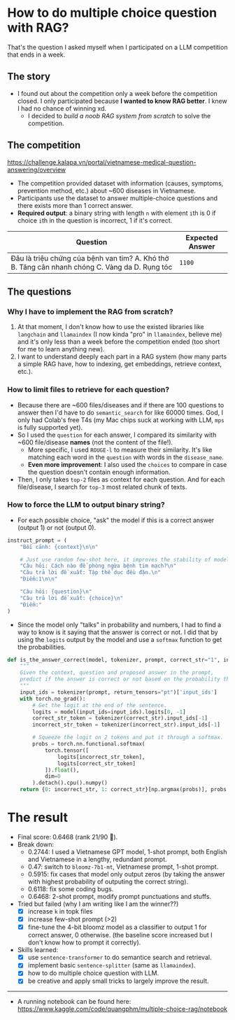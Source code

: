 # How to do multiple choice question with RAG?
That's the question I asked myself when I participated on a LLM competition that ends in a week.

## The story
* I found out about the competition only a week before the competition closed. I only participated because **I wanted to know RAG better**. I knew I had no chance of winning xd.
    * I decided to *build a noob RAG system from scratch* to solve the competition.

## The competition
https://challenge.kalapa.vn/portal/vietnamese-medical-question-answering/overview
* The competition provided dataset with information (causes, symptoms, prevention method, etc.) about ~600 diseases in Vietnamese.
* Participants use the dataset to answer multiple-choice questions and there exists more than 1 correct answer.
* **Required output**: a binary string with length `n` with element `i`th is 0 if choice `i`th in the question is incorrect, 1 if it's correct.

| Question |	Expected Answer|
|--------- | ---------------|
|Đâu là triệu chứng của bệnh van tim? A. Khó thở B. Tăng cân nhanh chóng C. Vàng da D. Rụng tóc | `1100`

## The questions

### Why I have to implement the RAG from scratch?
1. At that moment, I don't know how to use the existed libraries like `langchain` and `llamaindex` (I now kinda "pro" in `llamaindex`, believe me) and it's only less than a week before the competition ended (too short for me to learn anything new).
2. I want to understand deeply each part in a RAG system (how many parts a simple RAG have, how to indexing, get embeddings, retrieve context, etc.).

### How to limit files to retrieve for each question?
* Because there are ~600 files/diseases and if there are 100 questions to answer then I'd have to do `semantic_search` for like 60000 times. God, I only had Colab's free T4s (my Mac chips suck at working with LLM, `mps` is fully supported yet).
* So I used the `question` for each answer, I compared its similarity with ~600 file/disease **names** (not the content of the file!).
    * More specific, I used `ROUGE-l` to measure their similarity. It's like matching each word in the `question` with words in the `disease_name`.
    * **Even more improvement**: I also used the `choices` to compare in case the question doesn't contain enough information.
* Then, I only takes `top-2` files as context for each question. And for each file/disease, I search for `top-3` most related chunk of texts.

### How to force the LLM to output binary string?

* For each possible choice, "ask" the model if this is a correct answer (output 1) or not (output 0).
```python
instruct_prompt = (
    "Bối cảnh: {context}\n\n"

    # Just use random few-shot here, it improves the stability of model output.
    "Câu hỏi: Cách nào để phòng ngừa bệnh tim mạch?\n"
    "Câu trả lời đề xuất: Tập thể dục đều đặn.\n"
    "Điểm:1\n\n"

    "Câu hỏi: {question}\n"
    "Câu trả lời đề xuất: {choice}\n"
    "Điểm:"
)
``` 
* Since the model only "talks" in probability and numbers, I had to find a way to know is it saying that the answer is correct or not. I did that by using the `logits` output by the model and use a `softmax` function to get the probabilities.
```python
def is_the_answer_correct(model, tokenizer, prompt, correct_str="1", incorrect_str="0"):
    """
    Given the context, question and proposed answer in the prompt, 
    predict if the answer is correct or not based on the probability that it outputs the correct vs incorrect string.
    """
    input_ids = tokenizer(prompt, return_tensors="pt")['input_ids']
    with torch.no_grad():
        # Get the logit at the end of the sentence.
        logits = model(input_ids=input_ids).logits[0, -1]
        correct_str_token = tokenizer(correct_str).input_ids[-1]
        incorrect_str_token = tokenizer(incorrect_str).input_ids[-1]

        # Squeeze the logit on 2 tokens and put it through a softmax.
        probs = torch.nn.functional.softmax(
            torch.tensor([
                logits[incorrect_str_token],
                logits[correct_str_token]
            ]).float(),
            dim=0
        ).detach().cpu().numpy()
    return {0: incorrect_str, 1: correct_str}[np.argmax(probs)], probs
```

# The result
* Final score: 0.6468 (rank 21/90 🫣).
* Break down:
    * 0.2744: I used a Vietnamese GPT model, 1-shot prompt, both English and Vietnamese in a lengthy, redundant prompt.
    * 0.47: switch to `bloomz-7b1-mt`, Vietnamese prompt, 1-shot prompt.
    * 0.5915: fix cases that model only output zeros (by taking the answer with highest probability of outputing the correct string).
    * 0.6118: fix some coding bugs.
    * 0.6468: 2-shot prompt, modify prompt punctuations and stuffs.
* Tried but failed (why I am writing like I am the winner??)
    * [x] increase `k` in topk files 
    * [x] increase few-shot prompt (>2)
    * [x] fine-tune the 4-bit bloomz model as a classifier to output 1 for correct answer, 0 otherwise. (the baseline score increased but I don't know how to prompt it correctly).
* Skills learned:
    * [x] use `sentence-transformer` to do semantice search and retrieval.
    * [x] implement basic `sentence-splitter` (same as `llamaindex`).
    * [x] how to do multiple choice question with LLM.
    * [x] be creative and apply small tricks to largely improve the result. 

---
* A running notebook can be found here: https://www.kaggle.com/code/quangphm/multiple-choice-rag/notebook